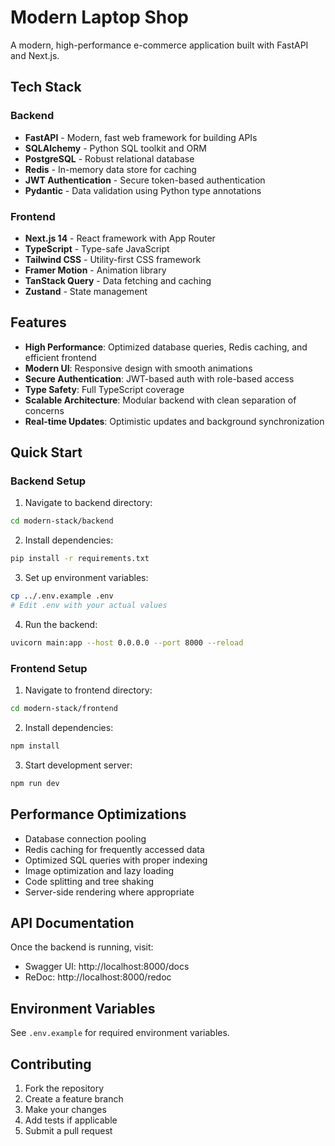 
# Modern Laptop Shop

A modern, high-performance e-commerce application built with FastAPI and Next.js.

## Tech Stack

### Backend
- **FastAPI** - Modern, fast web framework for building APIs
- **SQLAlchemy** - Python SQL toolkit and ORM
- **PostgreSQL** - Robust relational database
- **Redis** - In-memory data store for caching
- **JWT Authentication** - Secure token-based authentication
- **Pydantic** - Data validation using Python type annotations

### Frontend
- **Next.js 14** - React framework with App Router
- **TypeScript** - Type-safe JavaScript
- **Tailwind CSS** - Utility-first CSS framework
- **Framer Motion** - Animation library
- **TanStack Query** - Data fetching and caching
- **Zustand** - State management

## Features

- **High Performance**: Optimized database queries, Redis caching, and efficient frontend
- **Modern UI**: Responsive design with smooth animations
- **Secure Authentication**: JWT-based auth with role-based access
- **Type Safety**: Full TypeScript coverage
- **Scalable Architecture**: Modular backend with clean separation of concerns
- **Real-time Updates**: Optimistic updates and background synchronization

## Quick Start

### Backend Setup

1. Navigate to backend directory:
```bash
cd modern-stack/backend
```

2. Install dependencies:
```bash
pip install -r requirements.txt
```

3. Set up environment variables:
```bash
cp ../.env.example .env
# Edit .env with your actual values
```

4. Run the backend:
```bash
uvicorn main:app --host 0.0.0.0 --port 8000 --reload
```

### Frontend Setup

1. Navigate to frontend directory:
```bash
cd modern-stack/frontend
```

2. Install dependencies:
```bash
npm install
```

3. Start development server:
```bash
npm run dev
```

## Performance Optimizations

- Database connection pooling
- Redis caching for frequently accessed data
- Optimized SQL queries with proper indexing
- Image optimization and lazy loading
- Code splitting and tree shaking
- Server-side rendering where appropriate

## API Documentation

Once the backend is running, visit:
- Swagger UI: http://localhost:8000/docs
- ReDoc: http://localhost:8000/redoc

## Environment Variables

See `.env.example` for required environment variables.

## Contributing

1. Fork the repository
2. Create a feature branch
3. Make your changes
4. Add tests if applicable
5. Submit a pull request
